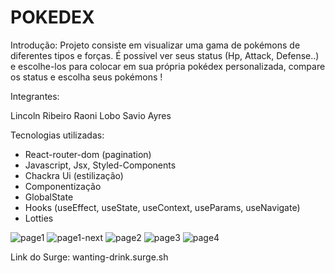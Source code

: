 # POKEDEX

Introdução: Projeto consiste em visualizar uma gama de pokémons de diferentes tipos e forças. É possível ver seus status (Hp, Attack, Defense..) e escolhe-los para colocar em sua própria pokédex personalizada, compare os status e escolha seus pokémons !

Integrantes:

Lincoln Ribeiro
Raoni Lobo
Savio Ayres

Tecnologias utilizadas:
- React-router-dom (pagination)
- Javascript, Jsx, Styled-Components
- Chackra Ui (estilização)
- Componentização
- GlobalState
- Hooks (useEffect, useState, useContext, useParams, useNavigate)
- Lotties


![page1](https://user-images.githubusercontent.com/93271677/180662349-01419beb-a6fc-46c9-8a81-d59f60fc6b99.png)
![page1-next](https://user-images.githubusercontent.com/93271677/180662352-8ebcfb7d-8d7e-4e27-80ba-386817336c92.png)
![page2](https://user-images.githubusercontent.com/93271677/180662353-d169ee67-7d5f-4403-8e6f-9e8ea33d78c7.png)
![page3](https://user-images.githubusercontent.com/93271677/180662354-5cdfd004-96da-4260-8219-bc917ee3922f.png)
![page4](https://user-images.githubusercontent.com/93271677/180662355-7850e845-753d-4bcf-ba95-13ca3b464151.png)




Link do Surge: wanting-drink.surge.sh
